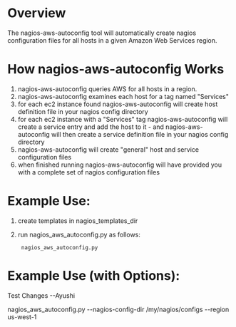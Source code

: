 # Overview
The nagios-aws-autoconfig tool will automatically create nagios configuration files for all hosts in a given Amazon Web Services region.

# How nagios-aws-autoconfig Works
1. nagios-aws-autoconfig queries AWS for all hosts in a region.
2. nagios-aws-autoconfig examines each host for a tag named "Services"
3. for each ec2 instance found nagios-aws-autoconfig will create host definition file in your nagios config directory
4. for each ec2 instance with a "Services" tag nagios-aws-autoconfig will create a service entry and add the host to it - and nagios-aws-autoconfig will then create a service definition file in your nagios config directory
5. nagios-aws-autoconfig will create "general" host and service configuration files
6. when finished running nagios-aws-autoconfig will have provided you with a complete set of nagios configuration files

# Example Use:
1. create templates in nagios_templates_dir
2. run nagios_aws_autoconfig.py as follows:

        nagios_aws_autoconfig.py

# Example Use (with Options):


Test Changes --Ayushi

nagios_aws_autoconfig.py --nagios-config-dir /my/nagios/configs --region us-west-1
